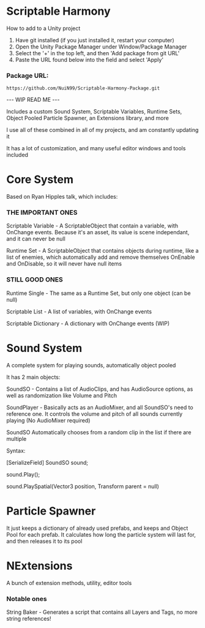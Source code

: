 # Scriptable Harmony

How to add to a Unity project

1. Have git installed (if you just installed it, restart your computer)
2. Open the Unity Package Manager under Window/Package Manager
3. Select the '+' in the top left, and then 'Add package from git URL'
4. Paste the URL found below into the field and select 'Apply'

### Package URL: 
```
https://github.com/NuiN99/Scriptable-Harmony-Package.git
```

--- WIP READ ME ---

Includes a custom Sound System, Scriptable Variables, Runtime Sets, Object Pooled Particle Spawner, an Extensions library, and more

I use all of these combined in all of my projects, and am constantly updating it

It has a lot of customization, and many useful editor windows and tools included

# Core System
Based on Ryan Hipples talk, which includes:

### THE IMPORTANT ONES
Scriptable Variable - A ScriptableObject that contain a variable, with OnChange events. Because it's an asset, its value is scene independant, and it can never be null

Runtime Set - A ScriptableObject that contains objects during runtime, like a list of enemies, which automatically add and remove themselves OnEnable and OnDisable, so it will never have null items

### STILL GOOD ONES
Runtime Single - The same as a Runtime Set, but only one object (can be null)

Scriptable List - A list of variables, with OnChange events

Scriptable Dictionary - A dictionary with OnChange events (WIP)

# Sound System
A complete system for playing sounds, automatically object pooled

It has 2 main objects:

SoundSO - Contains a list of AudioClips, and has AudioSource options, as well as randomization like Volume and Pitch

SoundPlayer - Basically acts as an AudioMixer, and all SoundSO's need to reference one. It controls the volume and pitch of all sounds currently playing (No AudioMixer required)

SoundSO Automatically chooses from a random clip in the list if there are multiple

Syntax:

[SerializeField] SoundSO sound;

sound.Play();

sound.PlaySpatial(Vector3 position, Transform parent = null)

# Particle Spawner
It just keeps a dictionary of already used prefabs, and keeps and Object Pool for each prefab. It calculates how long the particle system will last for, and then releases it to its pool

# NExtensions
A bunch of extension methods, utility, editor tools

### Notable ones
String Baker - Generates a script that contains all Layers and Tags, no more string references!



